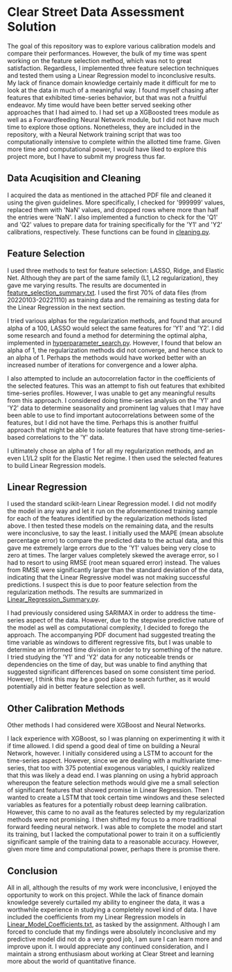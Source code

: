 # Clear Street Data Assessment Solution
The goal of this repository was to explore various calibration models and compare their performances. However, the bulk of my time was spent working on the feature selection method, which was not to great satisfaction. Regardless, I implemented three feature selection techniques and tested them using a Linear Regression model to inconclusive results. My lack of finance domain knowledge certainly made it difficult for me to look at the data in much of a meaningful way. I found myself chasing after features that exhibited time-series behavior, but that was not a fruitful endeavor. My time would have been better served seeking other approaches that I had aimed to. I had set up a XGBoosted trees module as well as a Forwardfeeding Neural Network module, but I did not have much time to explore those options. Nonetheless, they are included in the repository, with a Neural Network training script that was too computationally intensive to complete within the allotted time frame. Given more time and computational power, I would have liked to explore this project more, but I have to submit my progress thus far.

## Data Acuqisition and Cleaning
I acquired the data as mentioned in the attached PDF file and cleaned it using the given guidelines. More specifically, I checked for '999999' values, replaced them with 'NaN' values, and dropped rows where more than half the entries were 'NaN'. I also implemented a function to check for the 'Q1' and 'Q2' values to prepare data for training specifically for the 'Y1' and 'Y2' calibrations, respectively. These functions can be found in [cleaning.py](cleaning.py).

## Feature Selection

I used three methods to test for feature selection: LASSO, Ridge, and Elastic Net. Although they are part of the same family (L1, L2 regularization), they gave me varying results. The results are documented in [feature_selection_summary.txt](feature_selection_summary.txt). I used the first 70% of data files (from 20220103-20221110) as training data and the remaining as testing data for the Linear Regression in the next section.

I tried various alphas for the regularization methods, and found that around alpha of a 100, LASSO would select the same features for 'Y1' and 'Y2'. I did some research and found a method for determining the optimal alpha, implemented in [hyperparameter_search.py](hyperparameter_search.py). However, I found that below an alpha of 1, the regularization methods did not converge, and hence stuck to an alpha of 1. Perhaps the methods would have worked better with an increased number of iterations for convergence and a lower alpha.

I also attempted to include an autocorrelation factor in the coefficients of the selected features. This was an attempt to fish out features that exhibited time-series profiles. However, I was unable to get any meaningful results from this approach. I considered doing time-series analysis on the 'Y1' and 'Y2' data to determine seasonality and prominent lag values that I may have been able to use to find important autocorrelations between some of the features, but I did not have the time. Perhaps this is another fruitful approach that might be able to isolate features that have strong time-series-based correlations to the 'Y' data.

I ultimately chose an alpha of 1 for all my regularization methods, and an even L1/L2 split for the Elastic Net regime. I then used the selected features to build Linear Regression models.

## Linear Regression

I used the standard scikit-learn Linear Regression model. I did not modify the model in any way and let it run on the aforementioned training sample for each of the features identified by the regularization methods listed above. I then tested these models on the remaining data, and the results were inconclusive, to say the least. I initially used the MAPE (mean absolute percentage error) to compare the predicted data to the actual data, and this gave me extremely large errors due to the 'Y1' values being very close to zero at times. The larger values completely skewed the average error, so I had to resort to using RMSE (root mean squared error) instead. The values from RMSE were significantly larger than the standard deviation of the data, indicating that the Linear Regressive model was not making successful predictions. I suspect this is due to poor feature selection from the regularization methods. The results are summarized in [Linear_Regression_Summary.py](Linear_Regression_Summary.txt).

I had previously considered using SARIMAX in order to address the time-series aspect of the data. However, due to the stepwise predictive nature of the model as well as computational complexity, I decided to forego the approach. The accompanying PDF document had suggested treating the time variable as windows to different regressive fits, but I was unable to determine an informed time division in order to try something of the nature. I tried studying the 'Y1' and 'Y2' data for any noticeable trends or dependencies on the time of day, but was unable to find anything that suggested significant differences based on some consistent time period. However, I think this may be a good place to search further, as it would potentially aid in better feature selection as well.

## Other Calibration Methods

Other methods I had considered were XGBoost and Neural Networks.

I lack experience with XGBoost, so I was planning on experimenting it with it if time allowed. I did spend a good deal of time on building a Neural Network, however. I initially considered using a LSTM to account for the time-series aspect. However, since we are dealing with a multivariate time-series, that too with 375 potential exogenous variables, I quickly realized that this was likely a dead end. I was planning on using a hybrid approach whereupon the feature selection methods would give me a small selection of significant features that showed promise in Linear Regression. Then I wanted to create a LSTM that took certain time windows and these selected variables as features for a potentially robust deep learning calibration. However, this came to no avail as the features selected by my regularization methods were not promising. I then shifted my focus to a more traditional forward feeding neural network. I was able to complete the model and start its training, but I lacked the computational power to train it on a sufficiently significant sample of the training data to a reasonable accuracy. However, given more time and computational power, perhaps there is promise there.

## Conclusion

All in all, although the results of my work were inconclusive, I enjoyed the opportunity to work on this project. While the lack of finance domain knowledge severely curtailed my ability to engineer the data, it was a worthwhile experience in studying a completely novel kind of data. I have included the coefficients from my Linear Regression models in [Linear_Model_Coefficients.txt](Linear_Model_Coefficients.txt), as tasked by the assignment. Although I am forced to conclude that my findings were absolutely inconclusive and my predictive model did not do a very good job, I am sure I can learn more and improve upon it. I would appreciate any continued consideration, and I maintain a strong enthusiasm about working at Clear Street and learning more about the world of quantitative finance.


